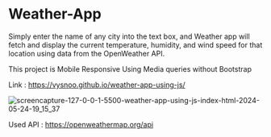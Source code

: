 # Weather-App
Simply enter the name of any city into the text box, and Weather app will fetch and display the current temperature, humidity, and wind speed for that location using data from the OpenWeather API.

This project is Mobile Responsive Using Media queries without Bootstrap

Link : https://vysnoo.github.io/weather-app-using-js/

![screencapture-127-0-0-1-5500-weather-app-using-js-index-html-2024-05-24-19_15_37](https://github.com/vysnoo/weather-app-using-js/assets/115607761/63994971-07f3-4d10-94a3-87e142020160)

Used API : https://openweathermap.org/api
